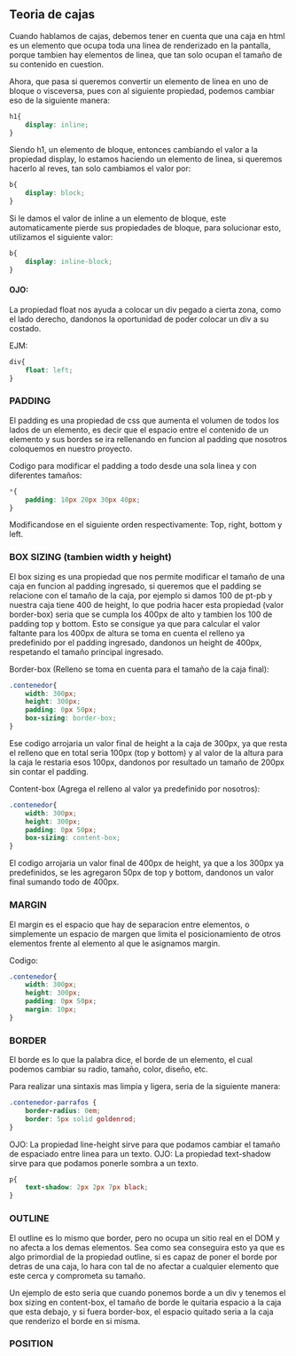 ## Teoria de cajas

Cuando hablamos de cajas, debemos tener en cuenta que una caja en html es un elemento que ocupa toda una linea de renderizado en la pantalla, porque tambien hay elementos de linea, que tan solo ocupan el tamaño de su contenido en cuestion.

Ahora, que pasa si queremos convertir un elemento de linea en uno de bloque o visceversa, pues con al siguiente propiedad, podemos cambiar eso de la siguiente manera:

```css
h1{
    display: inline;
}
```

Siendo h1, un elemento de bloque, entonces cambiando el valor a la propiedad display, lo estamos haciendo un elemento de linea, si queremos hacerlo al reves, tan solo cambiamos el valor por:  

```css 
b{
    display: block;
}
```

Si le damos el valor de inline a un elemento de bloque, este automaticamente pierde sus propiedades de bloque, para solucionar esto, utilizamos el siguiente valor:

```css 
b{
    display: inline-block;
}
```

#### OJO:

La propiedad float nos ayuda a colocar un div pegado a cierta zona, como el lado derecho, dandonos la oportunidad de poder colocar un div a su costado.

EJM:

```css 
div{
    float: left;
}
```

### PADDING

El padding es una propiedad de css que aumenta el volumen de todos los lados de un elemento, es decir que el espacio entre el contenido de un elemento y sus bordes se ira rellenando en funcion al padding que nosotros coloquemos en nuestro proyecto.

Codigo para modificar el padding a todo desde una sola linea y con diferentes tamaños:

```css
*{
    padding: 10px 20px 30px 40px;
}
```

Modificandose en el siguiente orden respectivamente: Top, right, bottom y left.

### BOX SIZING (tambien width y height)

El box sizing es una propiedad que nos permite modificar el tamaño de una caja en funcion al padding ingresado, si queremos que el padding se relacione con el tamaño de la caja, por ejemplo si damos 100 de pt-pb y nuestra caja tiene 400 de height, lo que podria hacer esta propiedad (valor border-box) seria que se cumpla los 400px de alto y tambien los 100 de padding top y bottom. Esto se consigue ya que para calcular el valor faltante para los 400px de altura se toma en cuenta el relleno ya predefinido por el padding ingresado, dandonos un height de 400px, respetando el tamaño principal ingresado. 

Border-box (Relleno se toma en cuenta para el tamaño de la caja final):
```css
.contenedor{
    width: 300px;
    height: 300px;
    padding: 0px 50px;
    box-sizing: border-box;
}
```
Ese codigo arrojaria un valor final de height a la caja de 300px, ya que resta el relleno que en total seria 100px (top y bottom) y al valor de la altura para la caja le restaria esos 100px, dandonos por resultado un tamaño de 200px sin contar el padding.

Content-box (Agrega el relleno al valor ya predefinido por nosotros):
```css
.contenedor{
    width: 300px;
    height: 300px;
    padding: 0px 50px;
    box-sizing: content-box;
}
```
El codigo arrojaria un valor final de 400px de height, ya que a los 300px ya predefinidos, se les agregaron 50px de top y bottom, dandonos un valor final sumando todo de 400px.

### MARGIN

El margin es el espacio que hay de separacion entre elementos, o simplemente un espacio de margen que limita el posicionamiento de otros elementos frente al elemento al que le asignamos margin.

Codigo:
```css
.contenedor{
    width: 300px;
    height: 300px;
    padding: 0px 50px;
    margin: 10px;
}
```

### BORDER

El borde es lo que la palabra dice, el borde de un elemento, el cual podemos cambiar su radio, tamaño, color, diseño, etc.

Para realizar una sintaxis mas limpia y ligera, seria de la siguiente manera:
```css
.contenedor-parrafos {
    border-radius: 0em;
    border: 5px solid goldenrod;
}
```

OJO: La propiedad line-height sirve para que podamos cambiar el tamaño de espaciado entre linea para un texto.
OJO: La propiedad text-shadow sirve para que podamos ponerle sombra a un texto.

```css
p{
    text-shadow: 2px 2px 7px black;
}
```

### OUTLINE

El outline es lo mismo que border, pero no ocupa un sitio real en el DOM y no afecta a los demas elementos. Sea como sea conseguira esto ya que es algo primordial de la propiedad outline, si es capaz de poner el borde por detras de una caja, lo hara con tal de no afectar a cualquier elemento que este cerca y comprometa su tamaño. 

Un ejemplo de esto seria que cuando ponemos borde a un div y tenemos el box sizing en content-box, el tamaño de borde le quitaria espacio a la caja que esta debajo, y si fuera border-box, el espacio quitado seria a la caja que renderizo el borde en si misma. 

### POSITION 